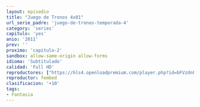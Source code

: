 ```yaml
---
layout: episodio
title: "Juego de Tronos 4x01"
url_serie_padre: 'juego-de-tronos-temporada-4'
category: 'series'
capitulo: 'yes'
anio: '2011'
prev: ''
proximo: 'capitulo-2'
sandbox: allow-same-origin allow-forms
idioma: 'Subtitulado'
calidad: 'Full HD'
reproductores: ["https://hls4.openloadpremium.com/player.php?id=bFVzdnFtbTRVZFI2TjFYc0dKMkJ6Z2R6QjcwZkhoNC9zK0JGMHFOekgvNDJFTmlSRGdHdW5zaGNKeGFRWVZteUk5eUs5a0pNMitHeXFyUjVOQU5lQUE9PQ&sub=https://sub.cuevana2.io/vtt-sub/sub7/Game.Of.Thrones.S04E01.vtt"]
reproductor: fembed
clasificacion: '+10'
tags:
- Fantasia
---
```












